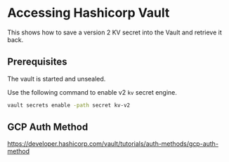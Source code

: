 # Accessing Hashicorp Vault

This shows how to save a version 2 KV secret into the Vault and retrieve it 
back.

## Prerequisites

The vault is started and unsealed.

Use the following command to enable v2 `kv` secret engine.
```bash
vault secrets enable -path secret kv-v2
```

## GCP Auth Method

https://developer.hashicorp.com/vault/tutorials/auth-methods/gcp-auth-method

